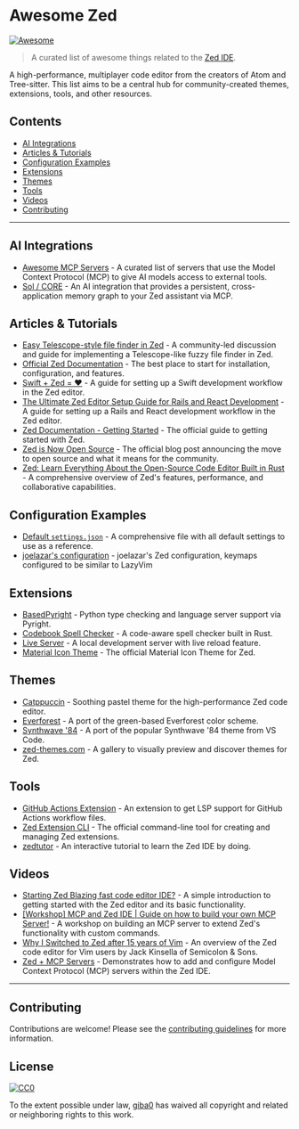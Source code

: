 # Awesome Zed

[![Awesome](https://awesome.re/badge.svg)](https://awesome.re)

> A curated list of awesome things related to the [Zed IDE](https://zed.dev).

A high-performance, multiplayer code editor from the creators of Atom and Tree-sitter. This list aims to be a central hub for community-created themes, extensions, tools, and other resources.

## Contents

- [AI Integrations](#ai-integrations)
- [Articles & Tutorials](#articles--tutorials)
- [Configuration Examples](#configuration-examples)
- [Extensions](#extensions)
- [Themes](#themes)
- [Tools](#tools)
- [Videos](#videos)
- [Contributing](#contributing)

---

## AI Integrations

- [Awesome MCP Servers](https://github.com/punkpeye/awesome-mcp-servers/) - A curated list of servers that use the Model Context Protocol (MCP) to give AI models access to external tools.
- [Sol / CORE](https://docs.heysol.ai/providers/zed) - An AI integration that provides a persistent, cross-application memory graph to your Zed assistant via MCP.

## Articles & Tutorials
- [Easy Telescope-style file finder in Zed](https://github.com/zed-industries/zed/discussions/22581) - A community-led discussion and guide for implementing a Telescope-like fuzzy file finder in Zed.
- [Official Zed Documentation](https://zed.dev/docs) - The best place to start for installation, configuration, and features.
- [Swift + Zed = ❤️](https://tgomareli.medium.com/swift-zed-%EF%B8%8F-6b08de865425) - A guide for setting up a Swift development workflow in the Zed editor.
- [The Ultimate Zed Editor Setup Guide for Rails and React Development](https://medium.com/@anjanj/the-ultimate-zed-editor-setup-guide-for-rails-and-react-development-b7b9fbc971bf) - A guide for setting up a Rails and React development workflow in the Zed editor.
- [Zed Documentation - Getting Started](https://zed.dev/docs/getting-started) - The official guide to getting started with Zed.
- [Zed is Now Open Source](https://zed.dev/blog/zed-is-now-open-source) - The official blog post announcing the move to open source and what it means for the community.
- [Zed: Learn Everything About the Open-Source Code Editor Built in Rust](https://daily.dev/blog/zed-learn-everything-about-the-open-source-code-editor-built-in-rust) - A comprehensive overview of Zed's features, performance, and collaborative capabilities.

## Configuration Examples

- [Default `settings.json`](./examples/default-settings.json) - A comprehensive file with all default settings to use as a reference.
- [joelazar's configuration](https://github.com/joelazar/dotfiles/tree/main/dot_config/zed) - joelazar's Zed configuration, keymaps configured to be similar to LazyVim

## Extensions

- [BasedPyright](https://zed.dev/extensions/basedpyright) - Python type checking and language server support via Pyright.
- [Codebook Spell Checker](https://github.com/blopker/codebook) - A code-aware spell checker built in Rust.
- [Live Server](https://github.com/frederik-uni/zed-live-server) - A local development server with live reload feature.
- [Material Icon Theme](https://github.com/zed-extensions/material-icon-theme) - The official Material Icon Theme for Zed.

## Themes

- [Catppuccin](https://github.com/catppuccin/zed) - Soothing pastel theme for the high-performance Zed code editor.
- [Everforest](https://github.com/ThomasAlban/everforest-zed) - A port of the green-based Everforest color scheme.
- [Synthwave '84](https://github.com/DanielMSchmidt/zed-synthwave) - A port of the popular Synthwave '84 theme from VS Code.
- [zed-themes.com](https://zed-themes.com/) - A gallery to visually preview and discover themes for Zed.

## Tools

- [GitHub Actions Extension](https://zed.dev/extensions/github-actions) - An extension to get LSP support for GitHub Actions workflow files.
- [Zed Extension CLI](https://github.com/zed-industries/extensions) - The official command-line tool for creating and managing Zed extensions.
- [zedtutor](https://github.com/llamaha/zedtutor) - An interactive tutorial to learn the Zed IDE by doing.

## Videos

- [Starting Zed Blazing fast code editor IDE?](https://youtu.be/6ztTDhH14Hw) - A simple introduction to getting started with the Zed editor and its basic functionality.
- [[Workshop] MCP and Zed IDE | Guide on how to build your own MCP Server!](https://youtu.be/VJr90F_dlY4) - A workshop on building an MCP server to extend Zed's functionality with custom commands.
- [Why I Switched to Zed after 15 years of Vim](https://www.youtube.com/watch?v=ltE30UmsBlY) - An overview of the Zed code editor for Vim users by Jack Kinsella of Semicolon & Sons.
- [Zed + MCP Servers](https://youtu.be/fuFrYyXgSEQ) - Demonstrates how to add and configure Model Context Protocol (MCP) servers within the Zed IDE.

---

## Contributing

Contributions are welcome! Please see the [contributing guidelines](CONTRIBUTING.md) for more information.

## License

[![CC0](https://mirrors.creativecommons.org/presskit/buttons/88x31/svg/cc-zero.svg)](https://creativecommons.org/publicdomain/zero/1.0/)

To the extent possible under law, [giba0](https://github.com/giba0) has waived all copyright and related or neighboring rights to this work.
